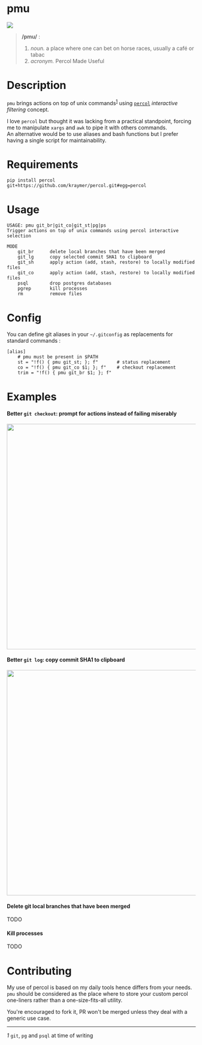 pmu
===

![](https://i.imgur.com/36a11KE.png)

> **/pmu/** :
>
>
>    1. *noun.* a place where one can bet on horse races, usually a café or tabac
>    2. *acronym.* Percol Made Useful

# Description

`pmu` brings actions on top of unix commands<sup id="a1">[1](#f1)</sup> using [`percol`](https://github.com/mooz/percol)
_interactive filtering_ concept.

I love `percol` but thought it was lacking from a practical standpoint,
forcing me to manipulate `xargs` and `awk` to pipe it with others commands.  
An alternative would be to use aliases and bash functions but I prefer having
a single script for maintainability.

# Requirements

~~~
pip install percol git+https://github.com/kraymer/percol.git#egg=percol
~~~

# Usage

~~~
USAGE: pmu git_br|git_co|git_st|pg|ps
Trigger actions on top of unix commands using percol interactive selection

MODE
    git_br      delete local branches that have been merged
    git_lg      copy selected commit SHA1 to clipboard
    git_sh      apply action (add, stash, restore) to locally modified files
    git_co      apply action (add, stash, restore) to locally modified files
    psql        drop postgres databases
    pgrep       kill processes
    rm          remove files
~~~

# Config

You can define git aliases in your `~/.gitconfig` as replacements for standard commands :

~~~
[alias]
    # pmu must be present in $PATH
    st = "!f() { pmu git_st; }; f"       # status replacement
    co = "!f() { pmu git_co $1; }; f"    # checkout replacement
    trim = "!f() { pmu git_br $1; }; f"
~~~

# Examples

#### Better `git checkout`: prompt for actions instead of failing miserably

<a href="https://asciinema.org/a/3k9pheFb4KmUXZn0giCYZEPAg">
    <img src="https://raw.githubusercontent.com/Kraymer/public/master/pmu/git_co.gif" width=600>
</a>
  
#### Better `git log`: copy commit SHA1 to clipboard 

<a href="https://asciinema.org/a/nDJ1LnffsHihjD4MibKYP9ieJ">
<img src="https://raw.githubusercontent.com/Kraymer/public/master/pmu/git_log.gif" width=600>
</a>

#### Delete git local branches that have been merged
TODO

#### Kill processes
TODO

# Contributing

My use of percol is based on my daily tools hence differs from your needs.
`pmu` should be considered as the place where to store your custom percol one-liners rather than a one-size-fits-all utility.  

You're encouraged to fork it, PR won't be merged unless they deal with a generic use case.


---
<i id="f1">1</i> `git`, `pg` and `psql` at time of writing
